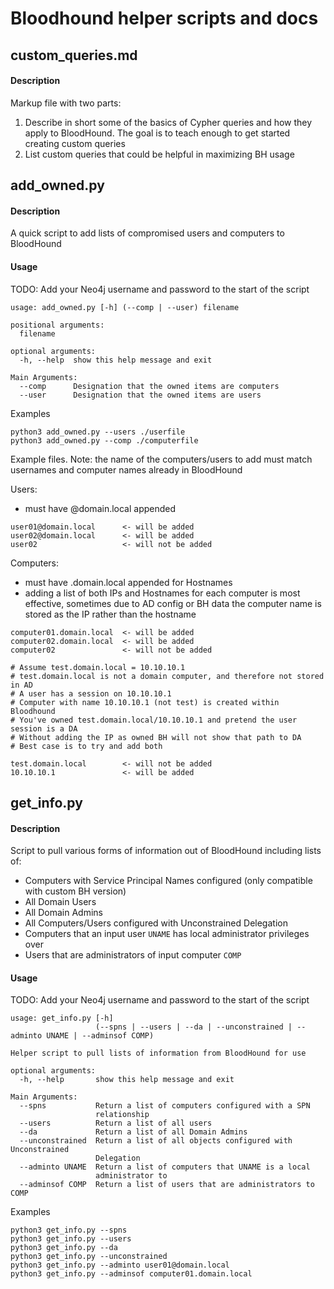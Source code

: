 # Bloodhound helper scripts and docs

## custom_queries.md

#### Description

Markup file with two parts:
1. Describe in short some of the basics of Cypher queries and how they apply to BloodHound. The goal is to teach enough to get started creating custom queries
2. List custom queries that could be helpful in maximizing BH usage

## add_owned.py

#### Description

A quick script to add lists of compromised users and computers to BloodHound

#### Usage

TODO:
Add your Neo4j username and password to the start of the script

```
usage: add_owned.py [-h] (--comp | --user) filename

positional arguments:
  filename

optional arguments:
  -h, --help  show this help message and exit

Main Arguments:
  --comp      Designation that the owned items are computers
  --user      Designation that the owned items are users
```

Examples
```
python3 add_owned.py --users ./userfile
python3 add_owned.py --comp ./computerfile
```

Example files. Note: the name of the computers/users to add must match usernames and computer names already in BloodHound

Users:
- must have @domain.local appended
```
user01@domain.local      <- will be added
user02@domain.local      <- will be added
user02                   <- will not be added  
```
Computers:
- must have .domain.local appended for Hostnames
- adding a list of both IPs and Hostnames for each computer is most effective, sometimes due to AD config or BH data the computer name is stored as the IP rather than the hostname
```
computer01.domain.local  <- will be added
computer02.domain.local  <- will be added
computer02               <- will not be added

# Assume test.domain.local = 10.10.10.1
# test.domain.local is not a domain computer, and therefore not stored in AD
# A user has a session on 10.10.10.1
# Computer with name 10.10.10.1 (not test) is created within Bloodhound
# You've owned test.domain.local/10.10.10.1 and pretend the user session is a DA
# Without adding the IP as owned BH will not show that path to DA
# Best case is to try and add both

test.domain.local        <- will not be added
10.10.10.1               <- will be added
```

## get_info.py

#### Description

Script to pull various forms of information out of BloodHound including lists of:
- Computers with Service Principal Names configured (only compatible with custom BH version)
- All Domain Users
- All Domain Admins
- All Computers/Users configured with Unconstrained Delegation
- Computers that an input user ```UNAME``` has local administrator privileges over
- Users that are administrators of input computer ```COMP```

#### Usage

TODO:
Add your Neo4j username and password to the start of the script

```
usage: get_info.py [-h]
                   (--spns | --users | --da | --unconstrained | --adminto UNAME | --adminsof COMP)

Helper script to pull lists of information from BloodHound for use

optional arguments:
  -h, --help       show this help message and exit

Main Arguments:
  --spns           Return a list of computers configured with a SPN
                   relationship
  --users          Return a list of all users
  --da             Return a list of all Domain Admins
  --unconstrained  Return a list of all objects configured with Unconstrained
                   Delegation
  --adminto UNAME  Return a list of computers that UNAME is a local
                   administrator to
  --adminsof COMP  Return a list of users that are administrators to COMP
```

Examples
```
python3 get_info.py --spns
python3 get_info.py --users
python3 get_info.py --da
python3 get_info.py --unconstrained
python3 get_info.py --adminto user01@domain.local
python3 get_info.py --adminsof computer01.domain.local
```
